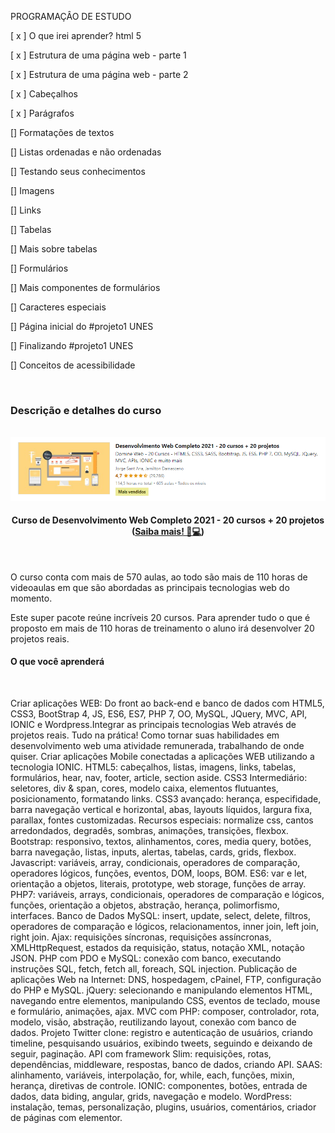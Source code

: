 PROGRAMAÇÂO DE ESTUDO

[ x ]  O que irei aprender? html 5

[ x ] Estrutura de uma página web - parte 1

[ x ] Estrutura de uma página web - parte 2

[ x ] Cabeçalhos

[ x ] Parágrafos

[] Formatações de textos

[] Listas ordenadas e não ordenadas

[] Testando seus conhecimentos

[] Imagens

[] Links

[] Tabelas

[] Mais sobre tabelas

[] Formulários

[] Mais componentes de formulários

[] Caracteres especiais

[] Página inicial do #projeto1 UNES

[] Finalizando #projeto1 UNES

[] Conceitos de acessibilidade

<br>

<h3>Descrição e detalhes do curso</h3>

<br>

<div>
    <img src="project-assets/photo-curso.png" alt="foto do curso" title="Desenvolvimento Web Completo 2021 - 20 cursos + 20 projetos">
    <h4 align=center>Curso de Desenvolvimento Web Completo 2021 - 20 cursos + 20 projetos (<a href="https://www.udemy.com/share/101WqG3@Jx8ltkszlbFN0xkIPD8yWK3EggZ6fZKPI6cGhDY61f5HsCdDB2LI6rRyIo64Iysf/">Saiba mais! 🚀💻</a>)</h4><br>
    <p>O curso conta com mais de 570 aulas, ao todo são mais de 110 horas de videoaulas em que são abordadas as principais tecnologias web do momento.</p>
    <p>Este super pacote reúne incríveis 20 cursos. Para aprender tudo o que é proposto em mais de 110 horas de treinamento o aluno irá desenvolver 20 projetos reais.</p>
    <h4>O que você aprenderá</h4><br>
    <p>Criar aplicações WEB: Do front ao back-end e banco de dados com HTML5, CSS3, BootStrap 4, JS, ES6, ES7, PHP 7, OO, MySQL, JQuery, MVC, API, IONIC e Wordpress.Integrar as principais tecnologias Web através de projetos reais. Tudo na prática! Como tornar suas habilidades em desenvolvimento web uma atividade remunerada, trabalhando de onde quiser. Criar aplicações Mobile conectadas a aplicações WEB utilizando a tecnologia IONIC. HTML5: cabeçalhos, listas, imagens, links, tabelas, formulários, hear, nav, footer, article, section aside. CSS3 Intermediário: seletores, div & span, cores, modelo caixa, elementos flutuantes, posicionamento, formatando links. CSS3 avançado: herança, especifidade, barra navegação vertical e horizontal, abas, layouts líquidos, largura fixa, parallax, fontes customizadas. Recursos especiais: normalize css, cantos arredondados, degradês, sombras, animações, transições, flexbox.
Bootstrap: responsivo, textos, alinhamentos, cores, media query, botões, barra navegação, listas, inputs, alertas, tabelas, cards, grids, flexbox. Javascript: variáveis, array, condicionais, operadores de comparação, operadores lógicos, funções, eventos, DOM, loops, BOM. ES6: var e let, orientação a objetos, literais, prototype, web storage, funções de array. PHP7: variáveis, arrays, condicionais, operadores de comparação e lógicos, funções, orientação a objetos, abstração, herança, polimorfismo, interfaces. Banco de Dados MySQL: insert, update, select, delete, filtros, operadores de comparação e lógicos, relacionamentos, inner join, left join, right join. Ajax: requisições síncronas, requisições assíncronas, XMLHttpRequest, estados da requisição, status, notação XML, notação JSON.
PHP com PDO e MySQL: conexão com banco, executando instruções SQL, fetch, fetch all, foreach, SQL injection. Publicação de aplicações Web na Internet: DNS, hospedagem, cPainel, FTP, configuração do PHP e MySQL. jQuery: selecionando e manipulando elementos HTML, navegando entre elementos, manipulando CSS, eventos de teclado, mouse e formulário, animações, ajax. MVC com PHP: composer, controlador, rota, modelo, visão, abstração, reutilizando layout, conexão com banco de dados.
Projeto Twitter clone: registro e autenticação de usuários, criando timeline, pesquisando usuários, exibindo tweets, seguindo e deixando de seguir, paginação.
API com framework Slim: requisições, rotas, dependências, middleware, respostas, banco de dados, criando API. SAAS: alinhamento, variáveis, interpolação, for, while, each, funções, mixin, herança, diretivas de controle. IONIC: componentes, botões, entrada de dados, data biding, angular, grids, navegação e modelo.
WordPress: instalação, temas, personalização, plugins, usuários, comentários, criador de páginas com elementor.</p>

</div>